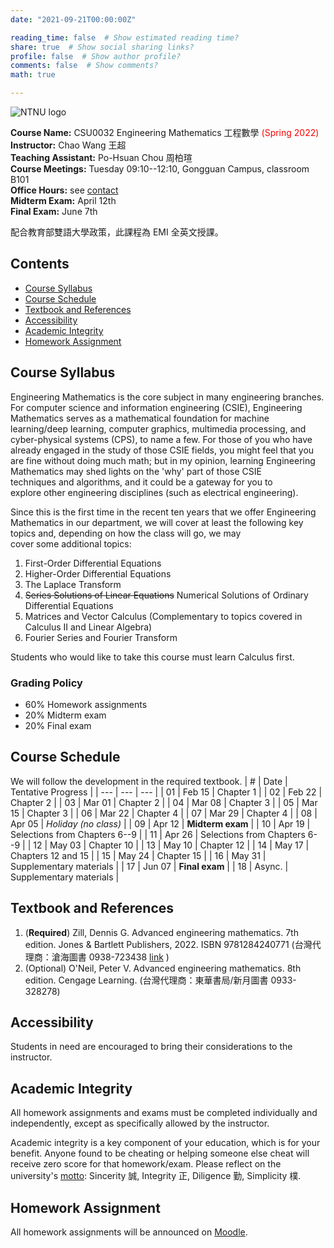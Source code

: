 ```yaml
---
date: "2021-09-21T00:00:00Z"

reading_time: false  # Show estimated reading time?
share: true  # Show social sharing links?
profile: false  # Show author profile?
comments: false  # Show comments?
math: true

---
```

![NTNU logo](../../img/ntnu_logo.png)

**Course Name:** CSU0032 Engineering Mathematics 工程數學 <span style="color:red">(Spring 2022)</span>  
**Instructor:** Chao Wang 王超  
**Teaching Assistant:** Po-Hsuan Chou 周柏瑄  
**Course Meetings:** Tuesday 09:10--12:10, Gongguan Campus, classroom B101  
**Office Hours:** see [contact](../#contact)  
**Midterm Exam:** April 12th  
**Final Exam:** June 7th  

配合教育部雙語大學政策，此課程為 EMI 全英文授課。

## Contents

* [Course Syllabus](#syllabus) <a name="syllabus"></a>
* [Course Schedule](#schedule)
* [Textbook and References](#resource)
* [Accessibility](#accessibility)
* [Academic Integrity](#accessibility)
* [Homework Assignment](#hw)

## Course Syllabus
Engineering Mathematics is the core subject in many engineering branches. For computer science and information engineering (CSIE), Engineering Mathematics serves as a mathematical foundation for machine learning/deep learning, computer graphics, multimedia processing, and cyber-physical systems (CPS), to name a few. For those of you who have already engaged in the study of those CSIE fields, you might feel that you are fine without doing much math; but in my opinion, learning Engineering Mathematics may shed lights on the 'why' part of those CSIE techniques and algorithms, and it could be a gateway for you to explore other engineering disciplines (such as electrical engineering).

Since this is the first time in the recent ten years that we offer Engineering Mathematics in our department, we will cover at least the following key topics and, depending on how the class will go, we may cover some additional topics:

1. First-Order Differential Equations
2. Higher-Order Differential Equations
3. The Laplace Transform
4. ~~Series Solutions of Linear Equations~~ Numerical Solutions of Ordinary Differential Equations
5. Matrices and Vector Calculus (Complementary to topics covered in Calculus II and Linear Algebra)
6. Fourier Series and Fourier Transform

Students who would like to take this course must learn Calculus first.

### Grading Policy  
* 60% Homework assignments  
* 20% Midterm exam <a name="schedule"></a>
* 20% Final exam   

## Course Schedule
We will follow the development in the required textbook.
| \#  | Date | Tentative Progress |
| --- | ---  | --- |
| 01 | Feb 15 | Chapter 1 |
| 02 | Feb 22 | Chapter 2 |
| 03 | Mar 01 | Chapter 2 |
| 04 | Mar 08 | Chapter 3 |
| 05 | Mar 15 | Chapter 3 |
| 06 | Mar 22 | Chapter 4 |
| 07 | Mar 29 | Chapter 4 |
| 08 | Apr 05 | _Holiday (no class)_ |
| 09 | Apr 12 | **Midterm exam** |
| 10 | Apr 19 | Selections from Chapters 6--9 |
| 11 | Apr 26 | Selections from Chapters 6--9 |
| 12 | May 03 | Chapter 10 |
| 13 | May 10 | Chapter 12 |
| 14 | May 17 | Chapters 12 and 15 |
| 15 | May 24 | Chapter 15 |
| 16 | May 31 | Supplementary materials |
| 17 | Jun 07 | **Final exam** |
| 18 | Async. | Supplementary materials |

## Textbook and References <a name="resource"></a>
1. (**Required**) Zill, Dennis G. Advanced engineering mathematics. 7th edition. Jones & Bartlett Publishers, 2022. ISBN 9781284240771 (台灣代理商：滄海圖書 0938-723438 [link](https://tsanghai.com.tw/book_detail.php?c=116&no=4392#p=1) ) 
2. (Optional) O'Neil, Peter V. Advanced engineering mathematics. 8th edition. Cengage Learning. (台灣代理商：東華書局/新月圖書 0933-328278) 

## Accessibility
<a name="integrity"></a>
Students in need are encouraged to bring their considerations to the instructor.

## Academic Integrity
All homework assignments and exams must be completed individually and independently, except as specifically allowed by the instructor. 

<a name="hw"></a>
Academic integrity is a key component of your education, which is for your benefit. Anyone found to be cheating or helping someone else cheat will receive zero score for that homework/exam. Please reflect on the university's [motto](http://archives.lib.ntnu.edu.tw/c2/c2_1.jsp): Sincerity 誠, Integrity 正, Diligence 勤, Simplicity 樸.

## Homework Assignment 
All homework assignments will be announced on [Moodle](https://moodle.ntnu.edu.tw/).

